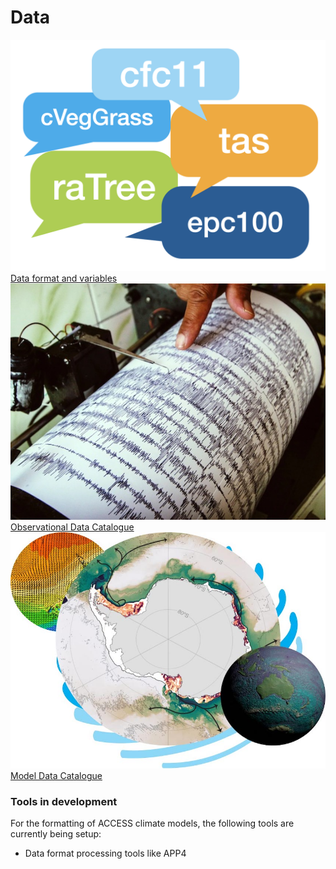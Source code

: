 # Data


<div class="card-container">
    <a href="format_variables" class="vertical-card aspect-ratio1to1">
        <div class="card-image-container">
            <img src="../../assets/model_evaluation/model_evaluation_variables.png" alt="Data format and variables" class="img-contain white-background with-padding"></img>
        </div>
        <div class="card-text-container bold ">Data format and variables</div>
    </a>
    <a href="../model_evaluation_observational_catalogs" class="vertical-card aspect-ratio1to1">
        <div class="card-image-container">
            <img src="../../assets/model_evaluation/model_evaluation_obs_catalog.jpg" alt="A picture of a seismograph recording seismic waves during an earthquake visualises the link to our Observational Data Catalogue. Image credit: Wf Sihardian—EyeEm/Getty Images" title="Image credit: Wf Sihardian—EyeEm/Getty Images" class="img-cover"></img>
        </div>
        <div class="card-text-container bold ">Observational Data Catalogue</div>
    </a>
    <a href="../model_evaluation_model_catalogs" class="vertical-card aspect-ratio1to1">
        <div class="card-image-container">
            <img src="../../assets/model_evaluation/model_evaluation_model_catalog.jpg" alt="MED Conda Environment" class="img-contain white-background with-padding"></img>
        </div>
        <div class="card-text-container bold ">Model Data Catalogue</div>
    </a>
</div>

### Tools in development

For the formatting of ACCESS climate models, the following tools are currently being setup:  

* Data format processing tools like APP4